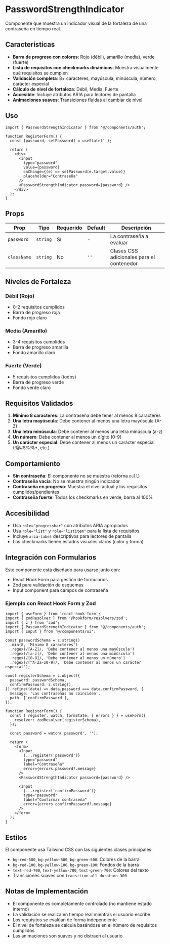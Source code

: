 # PasswordStrengthIndicator

Componente que muestra un indicador visual de la fortaleza de una contraseña en tiempo real.

## Características

- **Barra de progreso con colores**: Rojo (débil), amarillo (media), verde (fuerte)
- **Lista de requisitos con checkmarks dinámicos**: Muestra visualmente qué requisitos se cumplen
- **Validación completa**: 8+ caracteres, mayúscula, minúscula, número, carácter especial
- **Cálculo de nivel de fortaleza**: Débil, Media, Fuerte
- **Accesible**: Incluye atributos ARIA para lectores de pantalla
- **Animaciones suaves**: Transiciones fluidas al cambiar de nivel

## Uso

```tsx
import { PasswordStrengthIndicator } from '@/components/auth';

function RegisterForm() {
  const [password, setPassword] = useState('');

  return (
    <div>
      <input
        type="password"
        value={password}
        onChange={(e) => setPassword(e.target.value)}
        placeholder="Contraseña"
      />
      <PasswordStrengthIndicator password={password} />
    </div>
  );
}
```

## Props

| Prop | Tipo | Requerido | Default | Descripción |
|------|------|-----------|---------|-------------|
| `password` | `string` | Sí | - | La contraseña a evaluar |
| `className` | `string` | No | `''` | Clases CSS adicionales para el contenedor |

## Niveles de Fortaleza

### Débil (Rojo)
- 0-2 requisitos cumplidos
- Barra de progreso roja
- Fondo rojo claro

### Media (Amarillo)
- 3-4 requisitos cumplidos
- Barra de progreso amarilla
- Fondo amarillo claro

### Fuerte (Verde)
- 5 requisitos cumplidos (todos)
- Barra de progreso verde
- Fondo verde claro

## Requisitos Validados

1. **Mínimo 8 caracteres**: La contraseña debe tener al menos 8 caracteres
2. **Una letra mayúscula**: Debe contener al menos una letra mayúscula (A-Z)
3. **Una letra minúscula**: Debe contener al menos una letra minúscula (a-z)
4. **Un número**: Debe contener al menos un dígito (0-9)
5. **Un carácter especial**: Debe contener al menos un carácter especial (!@#$%^&*, etc.)

## Comportamiento

- **Sin contraseña**: El componente no se muestra (retorna `null`)
- **Contraseña vacía**: No se muestra ningún indicador
- **Contraseña en progreso**: Muestra el nivel actual y los requisitos cumplidos/pendientes
- **Contraseña fuerte**: Todos los checkmarks en verde, barra al 100%

## Accesibilidad

- Usa `role="progressbar"` con atributos ARIA apropiados
- Usa `role="list"` y `role="listitem"` para la lista de requisitos
- Incluye `aria-label` descriptivos para lectores de pantalla
- Los checkmarks tienen estados visuales claros (color y forma)

## Integración con Formularios

Este componente está diseñado para usarse junto con:
- React Hook Form para gestión de formularios
- Zod para validación de esquemas
- Input component para campos de contraseña

### Ejemplo con React Hook Form y Zod

```tsx
import { useForm } from 'react-hook-form';
import { zodResolver } from '@hookform/resolvers/zod';
import { z } from 'zod';
import { PasswordStrengthIndicator } from '@/components/auth';
import { Input } from '@/components/ui';

const passwordSchema = z.string()
  .min(8, 'Mínimo 8 caracteres')
  .regex(/[A-Z]/, 'Debe contener al menos una mayúscula')
  .regex(/[a-z]/, 'Debe contener al menos una minúscula')
  .regex(/[0-9]/, 'Debe contener al menos un número')
  .regex(/[^A-Za-z0-9]/, 'Debe contener al menos un carácter especial');

const registerSchema = z.object({
  password: passwordSchema,
  confirmPassword: z.string(),
}).refine((data) => data.password === data.confirmPassword, {
  message: 'Las contraseñas no coinciden',
  path: ['confirmPassword'],
});

function RegisterForm() {
  const { register, watch, formState: { errors } } = useForm({
    resolver: zodResolver(registerSchema),
  });

  const password = watch('password', '');

  return (
    <form>
      <Input
        {...register('password')}
        type="password"
        label="Contraseña"
        error={errors.password?.message}
      />
      <PasswordStrengthIndicator password={password} />
      
      <Input
        {...register('confirmPassword')}
        type="password"
        label="Confirmar contraseña"
        error={errors.confirmPassword?.message}
      />
    </form>
  );
}
```

## Estilos

El componente usa Tailwind CSS con las siguientes clases principales:
- `bg-red-500`, `bg-yellow-500`, `bg-green-500`: Colores de la barra
- `bg-red-100`, `bg-yellow-100`, `bg-green-100`: Fondos de la barra
- `text-red-700`, `text-yellow-700`, `text-green-700`: Colores del texto
- Transiciones suaves con `transition-all duration-300`

## Notas de Implementación

- El componente es completamente controlado (no mantiene estado interno)
- La validación se realiza en tiempo real mientras el usuario escribe
- Los requisitos se evalúan de forma independiente
- El nivel de fortaleza se calcula basándose en el número de requisitos cumplidos
- Las animaciones son suaves y no distraen al usuario
